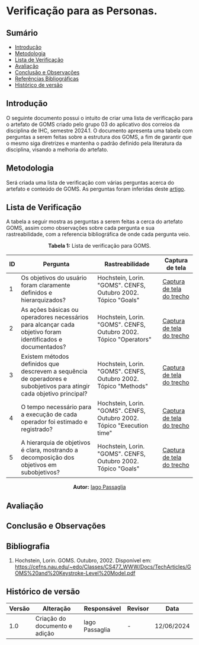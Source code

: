 # Verificação para as Personas.

## Sumário
* [Introdução](#Introdução)
* [Metodologia](#Metodologia)
* [Lista de Verificação](#Lista-de-Verificação)
* [Avaliação](#Avaliação)
* [Conclusão e Observações](#Conclusão-e-Observações)
* [Referências Bibliográficas](#Referências-Bibliográficas)
* [Histórico de versão](#Histórico-de-versão)

## Introdução
O seguinte documento possui o intuito de criar uma lista de verificação para o artefato de GOMS criado pelo grupo 03 do aplicativo dos correios da disciplina de IHC, semestre 2024.1. O documento apresenta uma tabela com perguntas a serem feitas sobre a estrutura dos GOMS, a fim de garantir que o mesmo siga diretrizes e mantenha o padrão definido pela literatura da disciplina, visando a melhoria do artefato.

## Metodologia 
Será criada uma lista de verificação com várias perguntas acerca do artefato e conteúdo de GOMS. As perguntas foram inferidas deste [artigo](https://cefns.nau.edu/~edo/Classes/CS477_WWW/Docs/TechArticles/GOMS%20and%20Keystroke-Level%20Model.pdf).

## Lista de Verificação
A tabela a seguir mostra as perguntas a serem feitas a cerca do artefato GOMS, assim como observações sobre cada pergunta e sua rastreabilidade, com a referencia bibliográfica de onde cada pergunta veio.

<center>

**Tabela 1:** Lista de verificação para GOMS.

| ID  | Pergunta   | Rastreabilidade | Captura de tela |
|-----|--------------------------------------------------------------------------------------------------------------------------------|---------------------------------------------------------------------------------------------------------|-------|
| 1  | Os objetivos do usuário foram claramente definidos e hierarquizados?| Hochstein, Lorin. "GOMS". CENFS, Outubro 2002. Tópico "Goals" |[Captura de tela do trecho](https://prnt.sc/7x1WV1Pn05c5)|
| 2  | As ações básicas ou operadores necessários para alcançar cada objetivo foram identificados e documentados? | Hochstein, Lorin. "GOMS". CENFS, Outubro 2002.  Tópico "Operators"|[Captura de tela do trecho](https://prnt.sc/hi8EPbjlKbaj)|
| 3  | Existem métodos definidos que descrevem a sequência de operadores e subobjetivos para atingir cada objetivo principal?| Hochstein, Lorin. "GOMS". CENFS, Outubro 2002. Tópico "Methods" |[Captura de tela do trecho](https://prnt.sc/hxLTULuL6voM)|
| 4  | O tempo necessário para a execução de cada operador foi estimado e registrado? | Hochstein, Lorin. "GOMS". CENFS, Outubro 2002. Tópico "Execution time"|[Captura de tela do trecho](https://prnt.sc/JtngNEg-lgPY)|
| 5  | A hierarquia de objetivos é clara, mostrando a decomposição dos objetivos em subobjetivos? | Hochstein, Lorin. "GOMS". CENFS, Outubro 2002. Tópico "Goals" | [Captura de tela do trecho](https://prnt.sc/QpOSEGRzNDpT) |

**Autor:** [Iago Passaglia](https://github.com/Paxxaglia)

</center>

## Avaliação



## Conclusão e Observações



## Bibliografia
1. Hochstein, Lorin. GOMS. Outubro, 2002. Disponível em: <https://cefns.nau.edu/~edo/Classes/CS477_WWW/Docs/TechArticles/GOMS%20and%20Keystroke-Level%20Model.pdf>
   
## Histórico de versão

| Versão | Alteração | Responsável | Revisor | Data |
| - | - | - | - | - |
| 1.0 | Criação do documento e adição | Iago Passaglia | - | 12/06/2024 |
